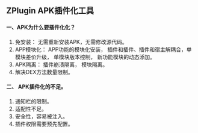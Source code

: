 ## ZPlugin APK插件化工具

#### 一、APK为什么要插件化化？
1. 免安装： 无需重新安装APK，无需修改源代码。
2. APP模块化： APP功能的模块化安装， 插件和插件、插件和宿主解耦合，单模块差价升级， 单模块版本控制， 新功能模块的动态添加。
3. APK隔离： 插件崩溃隔离， 模块隔离。
4. 解决DEX方法数量限制。

#### 二、 APK插件化的不足。
1. 通知栏的限制。
2. 适配性不足。
3. 安全性，容易被注入。
4. 插件权限需要预先配置。
